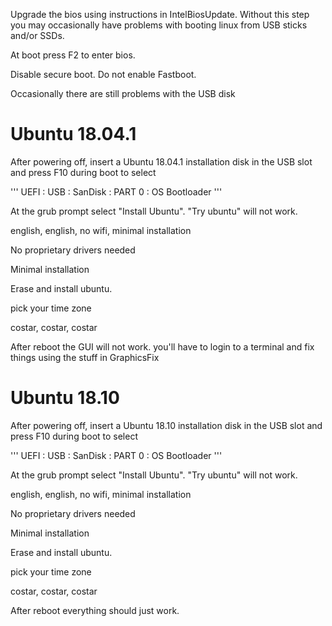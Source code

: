 Upgrade the bios using instructions in IntelBiosUpdate. Without this
step you may occasionally have problems with booting linux from USB
sticks and/or SSDs.


At boot press F2 to enter bios. 

Disable secure boot. Do not enable Fastboot.

Occasionally there are still problems with the USB disk 

# Ubuntu 18.04.1

After powering off, insert a Ubuntu 18.04.1 installation disk in the USB
slot and press F10 during boot to select 

'''
UEFI : USB : SanDisk : PART 0 : OS Bootloader
'''

At the grub prompt select "Install Ubuntu". "Try ubuntu" will not work.

english, english, no wifi, minimal installation

No proprietary drivers needed

Minimal installation

Erase and install ubuntu. 

pick your time zone

costar, costar, costar

After reboot the GUI will not work. you'll have to login to a terminal
and fix things using the stuff in GraphicsFix

# Ubuntu 18.10

After powering off, insert a Ubuntu 18.10 installation disk in the USB
slot and press F10 during boot to select 

'''
UEFI : USB : SanDisk : PART 0 : OS Bootloader
'''

At the grub prompt select "Install Ubuntu". "Try ubuntu" will not work.

english, english, no wifi, minimal installation

No proprietary drivers needed

Minimal installation

Erase and install ubuntu. 

pick your time zone

costar, costar, costar

After reboot everything should just work.

